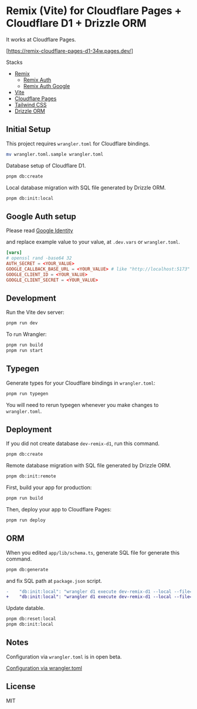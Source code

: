 # Remix (Vite) for Cloudflare Pages + Cloudflare D1 + Drizzle ORM

It works at Cloudflare Pages.

[https://remix-cloudflare-pages-d1-34w.pages.dev/]

Stacks

- [Remix](https://remix.run/)
  - [Remix Auth](https://remix.run/resources/remix-auth)
  - [Remix Auth Google](https://github.com/pbteja1998/remix-auth-google)
- [Vite](https://vitejs.dev/)
- [Cloudflare Pages](https://pages.cloudflare.com/)
- [Tailwind CSS](https://tailwindcss.com/)
- [Drizzle ORM](https://orm.drizzle.team/)

## Initial Setup

This project requires `wrangler.toml` for Cloudflare bindings.

```sh
mv wrangler.toml.sample wrangler.toml
```

Database setup of Cloudflare D1.

```sh
pnpm db:create
```

Local database migration with SQL file generated by Drizzle ORM.

```sh
pnpm db:init:local
```

## Google Auth setup

Please read [Google Identity](https://developers.google.com/identity/protocols/oauth2/web-server?hl=ja#creatingcred)

and replace example value to your value, at `.dev.vars` or `wrangler.toml`.

```toml
[vars]
# openssl rand -base64 32
AUTH_SECRET = <YOUR_VALUE>
GOOGLE_CALLBACK_BASE_URL = <YOUR_VALUE> # like "http://localhost:5173" or "https://your-app.pages.dev"
GOOGLE_CLIENT_ID = <YOUR_VALUE>
GOOGLE_CLIENT_SECRET = <YOUR_VALUE>
```

## Development

Run the Vite dev server:

```sh
pnpm run dev
```

To run Wrangler:

```sh
pnpm run build
pnpm run start
```

## Typegen

Generate types for your Cloudflare bindings in `wrangler.toml`:

```sh
pnpm run typegen
```

You will need to rerun typegen whenever you make changes to `wrangler.toml`.

## Deployment

If you did not create database `dev-remix-d1`, run this command.

```sh
pnpm db:create
```

Remote database migration with SQL file generated by Drizzle ORM.

```sh
pnpm db:init:remote
```

First, build your app for production:

```sh
pnpm run build
```

Then, deploy your app to Cloudflare Pages:

```sh
pnpm run deploy
```

## ORM

When you edited `app/lib/schema.ts`, generate SQL file for generate this command.

```sh
pnpm db:generate
```

and fix SQL path at `package.json` script.

```diff
-    "db:init:local": "wrangler d1 execute dev-remix-d1 --local --file=./drizzle/0000_neat_medusa.sql",
+    "db:init:local": "wrangler d1 execute dev-remix-d1 --local --file=./drizzle/<YOUR_GENERATED_SQL_PATH>",
```

Update datable.

```sh
pnpm db:reset:local
pnpm db:init:local
```

## Notes

Configuration via `wrangler.toml` is in open beta.

[Configuration via wrangler.toml](https://developers.cloudflare.com/pages/functions/wrangler-configuration/)

## License

MIT
